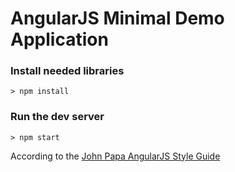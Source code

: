 # AngularJS Minimal Demo Application

### Install needed libraries

```
> npm install
```

### Run the dev server

```
> npm start
```

According to the [John Papa AngularJS Style Guide](https://github.com/johnpapa/angularjs-styleguide)
